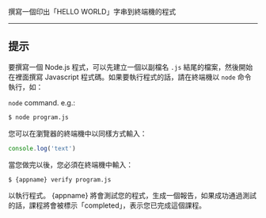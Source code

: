 撰寫一個印出「HELLO WORLD」字串到終端機的程式

----------------------------------------------------------------------
## 提示

要撰寫一個 Node.js 程式，可以先建立一個以副檔名 `.js` 結尾的檔案，然後開始在裡面撰寫 Javascript 程式碼。如果要執行程式的話，請在終端機以 `node` 命令執行，如：

`node` command. e.g.:

```sh
$ node program.js
```

您可以在瀏覽器的終端機中以同樣方式輸入：

```js
console.log('text')
```

當您做完以後，您必須在終端機中輸入：

```sh
$ {appname} verify program.js
```

以執行程式。 {appname} 將會測試您的程式，生成一個報告，如果成功通過測試的話，課程將會被標示「completed」，表示您已完成這個課程。
